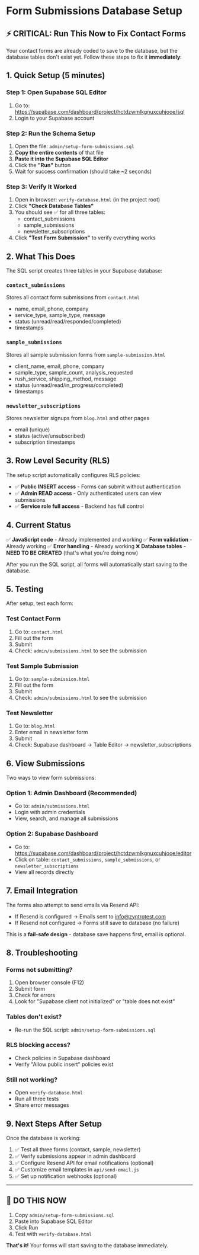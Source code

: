 # Form Submissions Database Setup

## ⚡ CRITICAL: Run This Now to Fix Contact Forms

Your contact forms are already coded to save to the database, but the database tables don't exist yet. Follow these steps to fix it **immediately**:

## 1. Quick Setup (5 minutes)

### Step 1: Open Supabase SQL Editor
1. Go to: https://supabase.com/dashboard/project/hctdzwmlkgnuxcuhjooe/sql
2. Login to your Supabase account

### Step 2: Run the Schema Setup
1. Open the file: `admin/setup-form-submissions.sql`
2. **Copy the entire contents** of that file
3. **Paste it into the Supabase SQL Editor**
4. Click the **"Run"** button
5. Wait for success confirmation (should take ~2 seconds)

### Step 3: Verify It Worked
1. Open in browser: `verify-database.html` (in the project root)
2. Click **"Check Database Tables"**
3. You should see ✅ for all three tables:
   - contact_submissions
   - sample_submissions  
   - newsletter_subscriptions
4. Click **"Test Form Submission"** to verify everything works

## 2. What This Does

The SQL script creates three tables in your Supabase database:

### `contact_submissions`
Stores all contact form submissions from `contact.html`
- name, email, phone, company
- service_type, sample_type, message
- status (unread/read/responded/completed)
- timestamps

### `sample_submissions`
Stores all sample submission forms from `sample-submission.html`
- client_name, email, phone, company
- sample_type, sample_count, analysis_requested
- rush_service, shipping_method, message
- status (unread/read/in_progress/completed)
- timestamps

### `newsletter_subscriptions`
Stores newsletter signups from `blog.html` and other pages
- email (unique)
- status (active/unsubscribed)
- subscription timestamps

## 3. Row Level Security (RLS)

The setup script automatically configures RLS policies:
- ✅ **Public INSERT access** - Forms can submit without authentication
- ✅ **Admin READ access** - Only authenticated users can view submissions
- ✅ **Service role full access** - Backend has full control

## 4. Current Status

✅ **JavaScript code** - Already implemented and working
✅ **Form validation** - Already working
✅ **Error handling** - Already working
❌ **Database tables** - **NEED TO BE CREATED** (that's what you're doing now)

After you run the SQL script, all forms will automatically start saving to the database.

## 5. Testing

After setup, test each form:

### Test Contact Form
1. Go to: `contact.html`
2. Fill out the form
3. Submit
4. Check: `admin/submissions.html` to see the submission

### Test Sample Submission
1. Go to: `sample-submission.html`
2. Fill out the form
3. Submit
4. Check: `admin/submissions.html` to see the submission

### Test Newsletter
1. Go to: `blog.html`
2. Enter email in newsletter form
3. Submit
4. Check: Supabase dashboard → Table Editor → newsletter_subscriptions

## 6. View Submissions

Two ways to view form submissions:

### Option 1: Admin Dashboard (Recommended)
- Go to: `admin/submissions.html`
- Login with admin credentials
- View, search, and manage all submissions

### Option 2: Supabase Dashboard
- Go to: https://supabase.com/dashboard/project/hctdzwmlkgnuxcuhjooe/editor
- Click on table: `contact_submissions`, `sample_submissions`, or `newsletter_subscriptions`
- View all records directly

## 7. Email Integration

The forms also attempt to send emails via Resend API:
- If Resend is configured → Emails sent to info@zyntrotest.com
- If Resend not configured → Forms still save to database (no failure)

This is a **fail-safe design** - database save happens first, email is optional.

## 8. Troubleshooting

### Forms not submitting?
1. Open browser console (F12)
2. Submit form
3. Check for errors
4. Look for "Supabase client not initialized" or "table does not exist"

### Tables don't exist?
- Re-run the SQL script: `admin/setup-form-submissions.sql`

### RLS blocking access?
- Check policies in Supabase dashboard
- Verify "Allow public insert" policies exist

### Still not working?
- Open `verify-database.html`
- Run all three tests
- Share error messages

## 9. Next Steps After Setup

Once the database is working:

1. ✅ Test all three forms (contact, sample, newsletter)
2. ✅ Verify submissions appear in admin dashboard
3. ✅ Configure Resend API for email notifications (optional)
4. ✅ Customize email templates in `api/send-email.js`
5. ✅ Set up notification webhooks (optional)

---

## 🚨 DO THIS NOW

1. Copy `admin/setup-form-submissions.sql`
2. Paste into Supabase SQL Editor
3. Click Run
4. Test with `verify-database.html`

**That's it!** Your forms will start saving to the database immediately.
